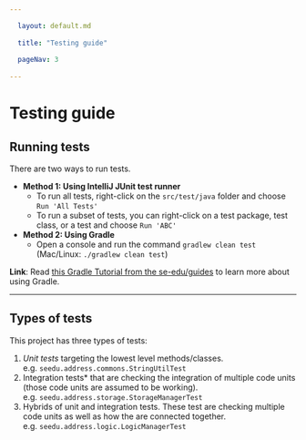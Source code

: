 ```yaml
---

  layout: default.md
  
  title: "Testing guide"
  
  pageNav: 3
  
---
```


# Testing guide

<!-- * Table of Contents -->
<page-nav-print />

<!-- -------------------------------------------------------------------------------------------------------------------- -->

## Running tests

There are two ways to run tests.

* **Method 1: Using IntelliJ JUnit test runner**
    * To run all tests, right-click on the `src/test/java` folder and choose `Run 'All Tests'`
    * To run a subset of tests, you can right-click on a test package,
      test class, or a test and choose `Run 'ABC'`
* **Method 2: Using Gradle**
    * Open a console and run the command `gradlew clean test` (Mac/Linux: `./gradlew clean test`)

**Link**: Read [this Gradle Tutorial from the se-edu/guides](https://se-education.org/guides/tutorials/gradle.html) to
learn more about using Gradle.
</box>

--------------------------------------------------------------------------------------------------------------------

## Types of tests

This project has three types of tests:

1. *Unit tests* targeting the lowest level methods/classes.<br>
   e.g. `seedu.address.commons.StringUtilTest`
2. Integration tests* that are checking the integration of multiple code units (those code units are assumed to be
   working).<br>
   e.g. `seedu.address.storage.StorageManagerTest`
3. Hybrids of unit and integration tests. These test are checking multiple code units as well as how the are connected
   together.<br>
   e.g. `seedu.address.logic.LogicManagerTest`
